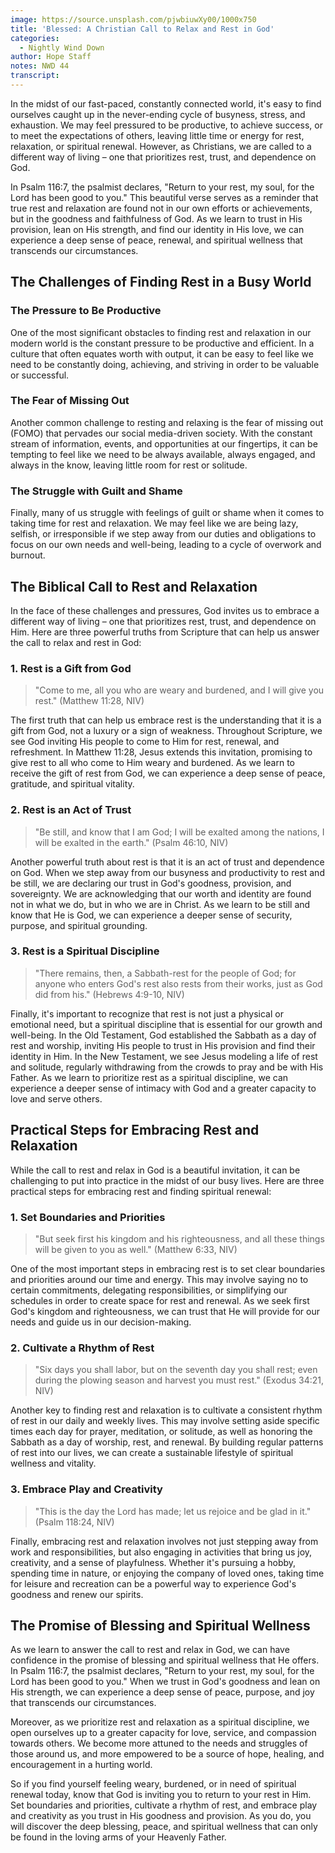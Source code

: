 ```yaml
---
image: https://source.unsplash.com/pjwbiuwXy00/1000x750
title: 'Blessed: A Christian Call to Relax and Rest in God'
categories:
  - Nightly Wind Down
author: Hope Staff
notes: NWD 44
transcript:
---
```

In the midst of our fast-paced, constantly connected world, it's easy to find ourselves caught up in the never-ending cycle of busyness, stress, and exhaustion. We may feel pressured to be productive, to achieve success, or to meet the expectations of others, leaving little time or energy for rest, relaxation, or spiritual renewal. However, as Christians, we are called to a different way of living – one that prioritizes rest, trust, and dependence on God.

In Psalm 116:7, the psalmist declares, "Return to your rest, my soul, for the Lord has been good to you." This beautiful verse serves as a reminder that true rest and relaxation are found not in our own efforts or achievements, but in the goodness and faithfulness of God. As we learn to trust in His provision, lean on His strength, and find our identity in His love, we can experience a deep sense of peace, renewal, and spiritual wellness that transcends our circumstances.

## The Challenges of Finding Rest in a Busy World

### The Pressure to Be Productive

One of the most significant obstacles to finding rest and relaxation in our modern world is the constant pressure to be productive and efficient. In a culture that often equates worth with output, it can be easy to feel like we need to be constantly doing, achieving, and striving in order to be valuable or successful.

### The Fear of Missing Out

Another common challenge to resting and relaxing is the fear of missing out (FOMO) that pervades our social media-driven society. With the constant stream of information, events, and opportunities at our fingertips, it can be tempting to feel like we need to be always available, always engaged, and always in the know, leaving little room for rest or solitude.

### The Struggle with Guilt and Shame

Finally, many of us struggle with feelings of guilt or shame when it comes to taking time for rest and relaxation. We may feel like we are being lazy, selfish, or irresponsible if we step away from our duties and obligations to focus on our own needs and well-being, leading to a cycle of overwork and burnout.

## The Biblical Call to Rest and Relaxation

In the face of these challenges and pressures, God invites us to embrace a different way of living – one that prioritizes rest, trust, and dependence on Him. Here are three powerful truths from Scripture that can help us answer the call to relax and rest in God:

### 1\. Rest is a Gift from God

> "Come to me, all you who are weary and burdened, and I will give you rest." (Matthew 11:28, NIV)

The first truth that can help us embrace rest is the understanding that it is a gift from God, not a luxury or a sign of weakness. Throughout Scripture, we see God inviting His people to come to Him for rest, renewal, and refreshment. In Matthew 11:28, Jesus extends this invitation, promising to give rest to all who come to Him weary and burdened. As we learn to receive the gift of rest from God, we can experience a deep sense of peace, gratitude, and spiritual vitality.

### 2\. Rest is an Act of Trust

> "Be still, and know that I am God; I will be exalted among the nations, I will be exalted in the earth." (Psalm 46:10, NIV)

Another powerful truth about rest is that it is an act of trust and dependence on God. When we step away from our busyness and productivity to rest and be still, we are declaring our trust in God's goodness, provision, and sovereignty. We are acknowledging that our worth and identity are found not in what we do, but in who we are in Christ. As we learn to be still and know that He is God, we can experience a deeper sense of security, purpose, and spiritual grounding.

### 3\. Rest is a Spiritual Discipline

> "There remains, then, a Sabbath-rest for the people of God; for anyone who enters God's rest also rests from their works, just as God did from his." (Hebrews 4:9-10, NIV)

Finally, it's important to recognize that rest is not just a physical or emotional need, but a spiritual discipline that is essential for our growth and well-being. In the Old Testament, God established the Sabbath as a day of rest and worship, inviting His people to trust in His provision and find their identity in Him. In the New Testament, we see Jesus modeling a life of rest and solitude, regularly withdrawing from the crowds to pray and be with His Father. As we learn to prioritize rest as a spiritual discipline, we can experience a deeper sense of intimacy with God and a greater capacity to love and serve others.

## Practical Steps for Embracing Rest and Relaxation

While the call to rest and relax in God is a beautiful invitation, it can be challenging to put into practice in the midst of our busy lives. Here are three practical steps for embracing rest and finding spiritual renewal:

### 1\. Set Boundaries and Priorities

> "But seek first his kingdom and his righteousness, and all these things will be given to you as well." (Matthew 6:33, NIV)

One of the most important steps in embracing rest is to set clear boundaries and priorities around our time and energy. This may involve saying no to certain commitments, delegating responsibilities, or simplifying our schedules in order to create space for rest and renewal. As we seek first God's kingdom and righteousness, we can trust that He will provide for our needs and guide us in our decision-making.

### 2\. Cultivate a Rhythm of Rest

> "Six days you shall labor, but on the seventh day you shall rest; even during the plowing season and harvest you must rest." (Exodus 34:21, NIV)

Another key to finding rest and relaxation is to cultivate a consistent rhythm of rest in our daily and weekly lives. This may involve setting aside specific times each day for prayer, meditation, or solitude, as well as honoring the Sabbath as a day of worship, rest, and renewal. By building regular patterns of rest into our lives, we can create a sustainable lifestyle of spiritual wellness and vitality.

### 3\. Embrace Play and Creativity

> "This is the day the Lord has made; let us rejoice and be glad in it." (Psalm 118:24, NIV)

Finally, embracing rest and relaxation involves not just stepping away from work and responsibilities, but also engaging in activities that bring us joy, creativity, and a sense of playfulness. Whether it's pursuing a hobby, spending time in nature, or enjoying the company of loved ones, taking time for leisure and recreation can be a powerful way to experience God's goodness and renew our spirits.

## The Promise of Blessing and Spiritual Wellness

As we learn to answer the call to rest and relax in God, we can have confidence in the promise of blessing and spiritual wellness that He offers. In Psalm 116:7, the psalmist declares, "Return to your rest, my soul, for the Lord has been good to you." When we trust in God's goodness and lean on His strength, we can experience a deep sense of peace, purpose, and joy that transcends our circumstances.

Moreover, as we prioritize rest and relaxation as a spiritual discipline, we open ourselves up to a greater capacity for love, service, and compassion towards others. We become more attuned to the needs and struggles of those around us, and more empowered to be a source of hope, healing, and encouragement in a hurting world.

So if you find yourself feeling weary, burdened, or in need of spiritual renewal today, know that God is inviting you to return to your rest in Him. Set boundaries and priorities, cultivate a rhythm of rest, and embrace play and creativity as you trust in His goodness and provision. As you do, you will discover the deep blessing, peace, and spiritual wellness that can only be found in the loving arms of your Heavenly Father.